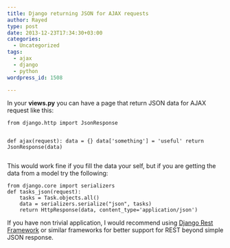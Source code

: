 ```yaml
---
title: Django returning JSON for AJAX requests
author: Rayed
type: post
date: 2013-12-23T17:34:30+03:00
categories:
  - Uncategorized
tags:
  - ajax
  - django
  - python
wordpress_id: 1508

---
```

<p>In your <strong>views.py</strong> you can have a page that return JSON data for AJAX request like this:</p>
<pre><code>from django.http import JsonResponse

def ajax(request):
    data = {}
    data['something'] = 'useful'
    return JsonResponse(data)
</code></pre>
<p>This would work fine if you fill the data your self, but if you are getting the data from a model try the following:</p>
<pre><code>from django.core import serializers
def tasks_json(request):
    tasks = Task.objects.all()
    data = serializers.serialize("json", tasks)
    return HttpResponse(data, content_type='application/json')
</code></pre>
<p>If you have non trivial application, I would recommend using <a href="http://www.django-rest-framework.org/">Django Rest Framework</a> or similar frameworks for better support for REST beyond simple JSON response. </p>
